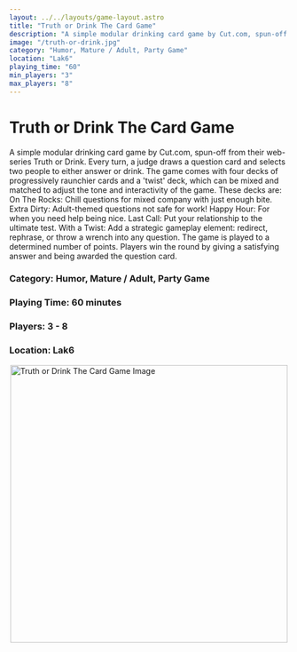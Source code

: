 ```yaml
---
layout: ../../layouts/game-layout.astro
title: "Truth or Drink The Card Game"
description: "A simple modular drinking card game by Cut.com, spun-off from their web-series Truth or Drink."
image: "/truth-or-drink.jpg"
category: "Humor, Mature / Adult, Party Game"
location: "Lak6"
playing_time: "60"
min_players: "3"
max_players: "8"
---
```

# Truth or Drink The Card Game

A simple modular drinking card game by Cut.com, spun-off from their web-series Truth or Drink. Every turn, a judge draws a question card and selects two people to either answer or drink.  The game comes with four decks of progressively raunchier cards and a 'twist' deck, which can be mixed and matched to adjust the tone and interactivity of the game.  These decks are:  On The Rocks: Chill questions for mixed company with just enough bite.  Extra Dirty: Adult-themed questions not safe for work! Happy Hour: For when you need help being nice. Last Call: Put your relationship to the ultimate test. With a Twist: Add a strategic gameplay element: redirect, rephrase, or throw a wrench into any question.  The game is played to a determined number of points.  Players win the round by giving a satisfying answer and being awarded the question card.  

### Category: Humor, Mature / Adult, Party Game

### Playing Time: 60 minutes

### Players: 3 - 8

### Location: Lak6

<img src="/truth-or-drink.jpg" alt="Truth or Drink The Card Game Image" width="500" style="display: block; margin: 0 auto">

    